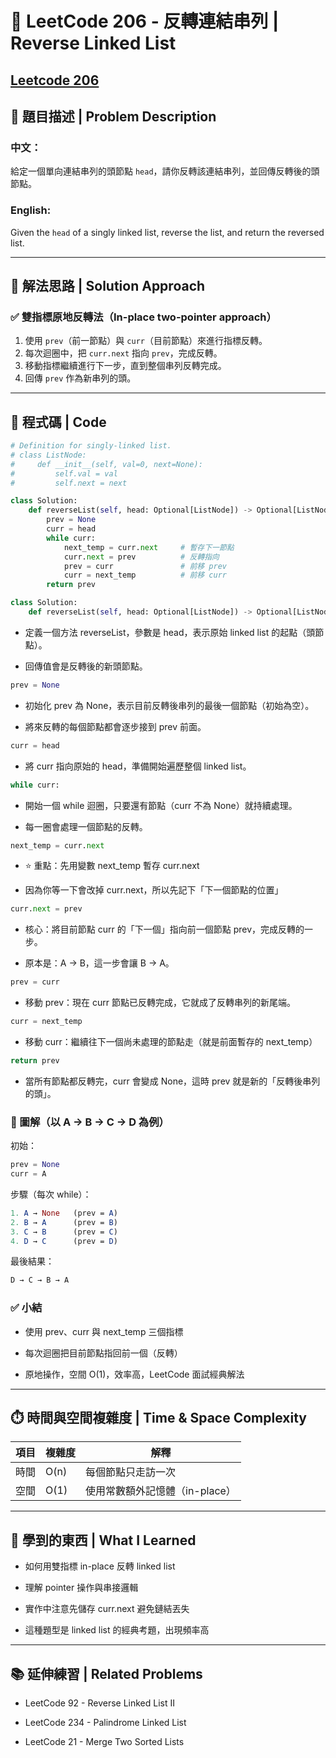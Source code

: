 # 🔁 LeetCode 206 - 反轉連結串列 | Reverse Linked List

[Leetcode 206](https://leetcode.com/problems/reverse-linked-list/)
---

## 📘 題目描述 | Problem Description

### 中文：
給定一個單向連結串列的頭節點 `head`，請你反轉該連結串列，並回傳反轉後的頭節點。

### English:
Given the `head` of a singly linked list, reverse the list, and return the reversed list.

---

## 🧠 解法思路 | Solution Approach

### ✅ 雙指標原地反轉法（In-place two-pointer approach）

1. 使用 `prev`（前一節點）與 `curr`（目前節點）來進行指標反轉。
2. 每次迴圈中，把 `curr.next` 指向 `prev`，完成反轉。
3. 移動指標繼續進行下一步，直到整個串列反轉完成。
4. 回傳 `prev` 作為新串列的頭。

---

## 🧾 程式碼 | Code

```python
# Definition for singly-linked list.
# class ListNode:
#     def __init__(self, val=0, next=None):
#         self.val = val
#         self.next = next

class Solution:
    def reverseList(self, head: Optional[ListNode]) -> Optional[ListNode]:
        prev = None
        curr = head
        while curr:
            next_temp = curr.next     # 暫存下一節點
            curr.next = prev          # 反轉指向
            prev = curr               # 前移 prev
            curr = next_temp          # 前移 curr
        return prev
```

```python
class Solution:
    def reverseList(self, head: Optional[ListNode]) -> Optional[ListNode]:
```
- 定義一個方法 reverseList，參數是 head，表示原始 linked list 的起點（頭節點）。

- 回傳值會是反轉後的新頭節點。

```python
prev = None
```
- 初始化 prev 為 None，表示目前反轉後串列的最後一個節點（初始為空）。

- 將來反轉的每個節點都會逐步接到 prev 前面。

```python
curr = head
```
- 將 curr 指向原始的 head，準備開始遍歷整個 linked list。

```python
while curr:
```
- 開始一個 while 迴圈，只要還有節點（curr 不為 None）就持續處理。

- 每一圈會處理一個節點的反轉。

```python
next_temp = curr.next
```
- ⭐ 重點：先用變數 next_temp 暫存 curr.next

- 因為你等一下會改掉 curr.next，所以先記下「下一個節點的位置」

```python
curr.next = prev
```
- 核心：將目前節點 curr 的「下一個」指向前一個節點 prev，完成反轉的一步。

- 原本是：A → B，這一步會讓 B → A。

```python
prev = curr
```
- 移動 prev：現在 curr 節點已反轉完成，它就成了反轉串列的新尾端。

```python
curr = next_temp
```
- 移動 curr：繼續往下一個尚未處理的節點走（就是前面暫存的 next_temp）

```python
return prev
```
- 當所有節點都反轉完，curr 會變成 None，這時 prev 就是新的「反轉後串列的頭」。

### 📘 圖解（以 A → B → C → D 為例）
初始：
```python
prev = None
curr = A
```

步驟（每次 while）：
```mathematica
1. A → None   (prev = A)
2. B → A      (prev = B)
3. C → B      (prev = C)
4. D → C      (prev = D)
```

最後結果：
```css
D → C → B → A
```

### ✅ 小結
- 使用 prev、curr 與 next_temp 三個指標

- 每次迴圈把目前節點指回前一個（反轉）

- 原地操作，空間 O(1)，效率高，LeetCode 面試經典解法

---

## ⏱️ 時間與空間複雜度 | Time & Space Complexity
| 項目 | 複雜度  | 解釋                  |
| -- | ---- | ------------------- |
| 時間 | O(n) | 每個節點只走訪一次           |
| 空間 | O(1) | 使用常數額外記憶體（in-place） |

---

## 📌 學到的東西 | What I Learned
- 如何用雙指標 in-place 反轉 linked list

- 理解 pointer 操作與串接邏輯

- 實作中注意先儲存 curr.next 避免鏈結丟失

- 這種題型是 linked list 的經典考題，出現頻率高

---

## 📚 延伸練習 | Related Problems
- LeetCode 92 - Reverse Linked List II

- LeetCode 234 - Palindrome Linked List

- LeetCode 21 - Merge Two Sorted Lists